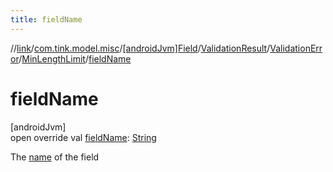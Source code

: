 ```yaml
---
title: fieldName
---
```

//[link](../../../../../../index.html)/[com.tink.model.misc](../../../../index.html)/[[androidJvm]Field](../../../index.html)/[ValidationResult](../../index.html)/[ValidationError](../index.html)/[MinLengthLimit](index.html)/[fieldName](field-name.html)



# fieldName



[androidJvm]\
open override val [fieldName](field-name.html): [String](https://kotlinlang.org/api/latest/jvm/stdlib/kotlin/-string/index.html)



The [name](../../../name.html) of the field




